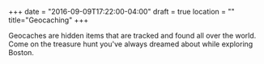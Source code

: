 +++
date = "2016-09-09T17:22:00-04:00"
draft = true
location = ""
title="Geocaching"
+++

Geocaches are hidden items that are tracked and found all over the world. Come on the treasure hunt you've always dreamed about while exploring Boston.
